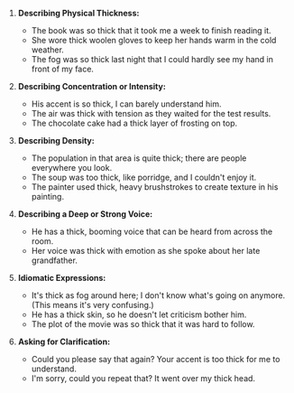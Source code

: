 1. **Describing Physical Thickness:**
   - The book was so thick that it took me a week to finish reading it.
   - She wore thick woolen gloves to keep her hands warm in the cold weather.
   - The fog was so thick last night that I could hardly see my hand in front of my face.

2. **Describing Concentration or Intensity:**
   - His accent is so thick, I can barely understand him.
   - The air was thick with tension as they waited for the test results.
   - The chocolate cake had a thick layer of frosting on top.

3. **Describing Density:**
   - The population in that area is quite thick; there are people everywhere you look.
   - The soup was too thick, like porridge, and I couldn't enjoy it.
   - The painter used thick, heavy brushstrokes to create texture in his painting.

4. **Describing a Deep or Strong Voice:**
   - He has a thick, booming voice that can be heard from across the room.
   - Her voice was thick with emotion as she spoke about her late grandfather.

5. **Idiomatic Expressions:**
   - It's thick as fog around here; I don't know what's going on anymore. (This means it's very confusing.)
   - He has a thick skin, so he doesn't let criticism bother him.
   - The plot of the movie was so thick that it was hard to follow.

6. **Asking for Clarification:**
   - Could you please say that again? Your accent is too thick for me to understand.
   - I'm sorry, could you repeat that? It went over my thick head.